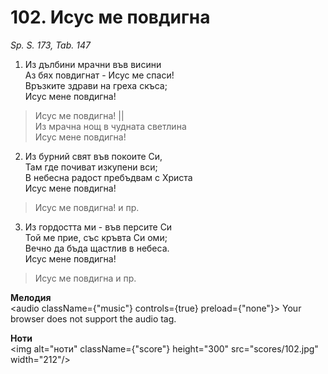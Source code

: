 # 102. Исус ме повдигна

_Sp. S. 173, Tab. 147_

1. Из дълбини мрачни във висини  
Аз бях повдигнат - Исус ме спаси!  
Връзките здрави на греха скъса;  
Исус мене повдигна!  

> Исус ме повдигна! ||  
> Из мрачна нощ в чудната светлина  
> Исус мене повдигна!

2. Из бурний свят във покоите Си,  
Там где почиват изкупени вси;  
В небесна радост пребъдвам с Христа  
Исус мене повдигна!  

> Исус ме повдигна! и пр.  

3. Из гордостта ми - във персите Си  
Той ме прие, със кръвта Си оми;  
Вечно да бъда щастлив в небеса.  
Исус мене повдигна!  

> Исус ме повдигна и пр.

**Мелодия**  
<audio className={"music"} controls={true} preload={"none"}>
    <source src="mp3/102.mp3" type="audio/mpeg"/>
    Your browser does not support the audio tag.
</audio>

**Ноти**  
<img alt="ноти" className={"score"} height="300" src="scores/102.jpg" width="212"/>
